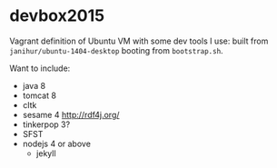 # devbox2015
Vagrant definition of Ubuntu VM with some dev tools I use: built from `janihur/ubuntu-1404-desktop` booting from `bootstrap.sh`.


Want to include:

- java 8
- tomcat 8
- cltk
- sesame 4 <http://rdf4j.org/>
- tinkerpop 3?
- SFST
- nodejs 4 or above
    - jekyll
